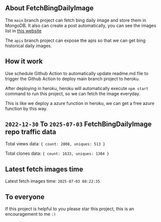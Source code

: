 ## About FetchBingDailyImage

The `main` branch project can fetch bing daily image and store them in MongoDB.
It also can create a post automatically, you can see the images list in [this website](https://oursalbum.netlify.app)

The `apis` branch project can expose the apis so that we can get bing historical daily images.

## How it work

Use schedule Github Action to automatically update readme.md file to trigger the Github Action to deploy main branch project to heroku.

After deploying in heroku, heroku will automatically execute `npm start` command to run this project, so we can fetch the image everyday.

This is like we deploy a azure function in heroku, we can get a free azure function by this way.

## `2022-12-30` To `2025-07-03` FetchBingDailyImage repo traffic data

Total views data: `{ count: 2008, uniques: 513 }`

Total clones data: `{ count: 1633, uniques: 1304 }`

## Latest fetch images time

Latest fetch images time: `2025-07-03 08:22:35`

## To everyone

If this project is helpful to you please star this project, this is an encouragement to me `:)`



